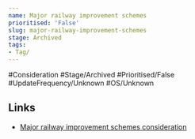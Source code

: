 ```yaml
---
name: Major railway improvement schemes
prioritised: 'False'
slug: major-railway-improvement-schemes
stage: Archived
tags:
- Tag/
---
```


#Consideration #Stage/Archived #Prioritised/False #UpdateFrequency/Unknown #OS/Unknown



## Links

* [Major railway improvement schemes consideration](https://design.planning.data.gov.uk/planning-consideration/major-railway-improvement-schemes)